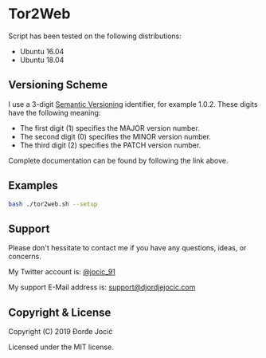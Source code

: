 # Tor2Web

Script has been tested on the following distributions:

*   Ubuntu 16.04
*   Ubuntu 18.04

## Versioning Scheme

I use a 3-digit [Semantic Versioning](https://semver.org/spec/v2.0.0.html)
identifier, for example 1.0.2. These digits have the following meaning:

*   The first digit (1) specifies the MAJOR version number.
*   The second digit (0) specifies the MINOR version number.
*   The third digit (2) specifies the PATCH version number.

Complete documentation can be found by following the link above.

## Examples

```bash
bash ./tor2web.sh --setup
```

## Support

Please don't hessitate to contact me if you have any questions, ideas, or
concerns.

My Twitter account is: [@jocic_91](https://www.twitter.com/jocic_91)

My support E-Mail address is:
[support@djordjejocic.com](mailto:support@djordjejocic.com)

## Copyright & License

Copyright (C) 2019 Đorđe Jocić

Licensed under the MIT license.

